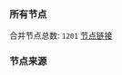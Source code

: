 ### 所有节点
合并节点总数: `1201`
[节点链接](https://raw.githubusercontent.com/rzhy1/11/master/sub/sub_merge_base64.txt)

### 节点来源